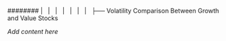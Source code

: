 ######## |   |   |   |   |   |   |   ├── Volatility Comparison Between Growth and Value Stocks

*Add content here*